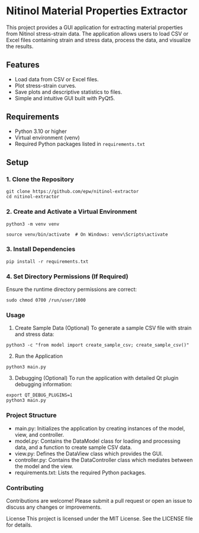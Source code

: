 # Nitinol Material Properties Extractor

This project provides a GUI application for extracting material properties from Nitinol stress-strain data. The application allows users to load CSV or Excel files containing strain and stress data, process the data, and visualize the results.

## Features

- Load data from CSV or Excel files.
- Plot stress-strain curves.
- Save plots and descriptive statistics to files.
- Simple and intuitive GUI built with PyQt5.

## Requirements

- Python 3.10 or higher
- Virtual environment (venv)
- Required Python packages listed in `requirements.txt`

## Setup

### 1. Clone the Repository

```
git clone https://github.com/epw/nitinol-extractor
cd nitinol-extractor
```

### 2. Create and Activate a Virtual Environment

```
python3 -m venv venv
```

```
source venv/bin/activate  # On Windows: venv\Scripts\activate
```

### 3. Install Dependencies

```
pip install -r requirements.txt
```

### 4. Set Directory Permissions (If Required)

Ensure the runtime directory permissions are correct:

```
sudo chmod 0700 /run/user/1000
```

### Usage

1. Create Sample Data (Optional)
To generate a sample CSV file with strain and stress data:

```
python3 -c "from model import create_sample_csv; create_sample_csv()"
```

2. Run the Application

```
python3 main.py
```

3. Debugging (Optional)
To run the application with detailed Qt plugin debugging information:

```
export QT_DEBUG_PLUGINS=1
python3 main.py
```

### Project Structure

- main.py: Initializes the application by creating instances of the model, view, and controller.
- model.py: Contains the DataModel class for loading and processing data, and a function to create sample CSV data.
- view.py: Defines the DataView class which provides the GUI.
- controller.py: Contains the DataController class which mediates between the model and the view.
- requirements.txt: Lists the required Python packages.

### Contributing

Contributions are welcome! Please submit a pull request or open an issue to discuss any changes or improvements.

License
This project is licensed under the MIT License. See the LICENSE file for details.
